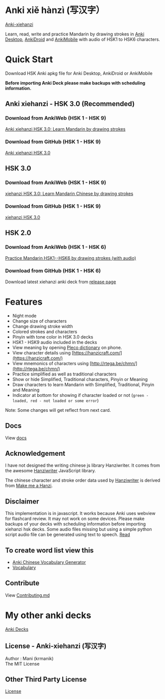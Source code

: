 # Anki xiě hànzì (写汉字）

[Anki-xiehanzi](https://krmanik.github.io/Anki-xiehanzi)

Learn, read, write and practice Mandarin by drawing strokes in [Anki Desktop](https://apps.ankiweb.net/), [AnkiDroid](https://play.google.com/store/apps/details?id=com.ichi2.anki) and [AnkiMobile](https://apps.apple.com/us/app/ankimobile-flashcards/id373493387) with audio of HSK1 to HSK6 characters. 

# Quick Start
Download HSK Anki apkg file for Anki Desktop, AnkiDroid or AnkiMobile

**Before importing Anki Deck please make backups with scheduling information.**

## Anki xiehanzi - HSK 3.0 (Recommended)
### Download from AnkiWeb (HSK 1 - HSK 9)
[Anki xiehanzi HSK 3.0: Learn Mandarin by drawing strokes](https://ankiweb.net/shared/info/536858343)

### Download from GitHub (HSK 1 - HSK 9)
[Anki xiehanzi HSK 3.0](https://github.com/krmanik/Anki-xiehanzi/releases)

## HSK 3.0
### Download from AnkiWeb (HSK 1 - HSK 9)
[xiehanzi HSK 3.0: Learn Mandarin Chinese by drawing strokes](https://ankiweb.net/shared/info/536858343)

### Download from GitHub (HSK 1 - HSK 9)
[xiehanzi HSK 3.0](https://github.com/krmanik/Anki-xiehanzi/releases)

## HSK 2.0 
### Download from AnkiWeb (HSK 1 - HSK 6)
[Practice Mandarin HSK1--HSK6 by drawing strokes (with audio)](https://ankiweb.net/shared/info/119943820)

### Download from GitHub (HSK 1 - HSK 6)
Download latest xiehanzi anki deck from [release page](https://github.com/krmanik/Anki-xiehanzi/releases)

# Features
- Night mode
- Change size of characters
- Change drawing stroke width
- Colored strokes and characters
- Pinyin with tone color in HSK 3.0 decks
- HSK1 - HSK9 audio included in the decks
- View meaning by opening [Pleco dictionary](https://www.pleco.com/) on phone.
- View character details using [https://hanzicraft.com/](https://hanzicraft.com/) 
- View mnemonics of characters using [http://rtega.be/chmn/](http://rtega.be/chmn/)
- Practice simplified as well as traditional characters
- Show or hide Simplified, Traditional characters, Pinyin or Meaning
- Draw characters to learn Mandarin with Simplified, Traditional, Pinyin and Meaning
- Indicator at bottom for showing if character loaded or not (```green - loaded, red - not loaded or some error```)

Note: Some changes will get reflect from next card.

## Docs
View [docs](https://krmanik.github.io/Anki-xiehanzi/docs/intro)

## Acknowledgement
I have not designed the writing chinese js library Hanziwriter. It comes from the awesome [Hanziwriter](https://hanziwriter.org) JavaScript library. 

The chinese character and stroke order data used by [Hanziwriter](https://github.com/chanind/hanzi-writer)
is derived from [ Make me a Hanzi](https://github.com/skishore/makemeahanzi).
  
## Disclaimer
 This implementation is in javascript. It works because Anki uses webview for flashcard review. It may not work on some devices. Please make backups of your decks with scheduling information before importing xiehanzi hsk decks.
 Some audio files missing but using a simple python script audio file can be generated using text to speech. [Read](https://github.com/krmanik/gtts-textToMp3)

## To create word list view this
- [Anki Chinese Vocabulary Generator](https://github.com/krmanik/Anki-Chinese-Vocabulary-Generator)
- [Vocabulary](https://simplezhongwen.blogspot.com/search/label/vocabulary)

## Contribute
 View [Contributing.md](https://github.com/krmanik/Anki-xiehanzi/blob/master/Contributing.md)

# My other anki decks
[Anki Decks](https://ankiweb.net/shared/byauthor/119943820) 

## License - Anki-xiehanzi (写汉字)
Author : Mani (krmanik)
<br>The MIT License

## Other Third Party License
[License](https://github.com/krmanik/Anki-xiehanzi/blob/master/License.md)
